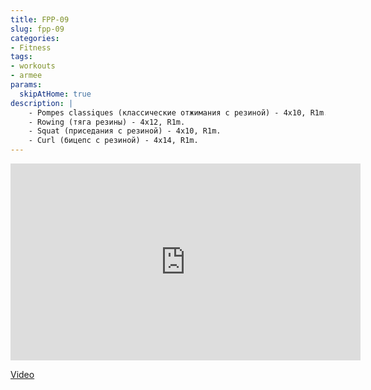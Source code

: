 ```yaml
---
title: FPP-09
slug: fpp-09
categories:
- Fitness
tags:
- workouts
- armee
params:
  skipAtHome: true
description: |
    - Pompes classiques (классические отжимания с резиной) - 4x10, R1m.
    - Rowing (тяга резины) - 4x12, R1m.
    - Squat (приседания с резиной) - 4x10, R1m.
    - Curl (бицепс с резиной) - 4x14, R1m.
---
```

<iframe width="560" height="315" src="https://www.youtube.com/embed/JD0g6c0IJrY?si=JL8ObMfsSB2KfSUJ" title="YouTube video player" frameborder="0" allow="accelerometer; autoplay; clipboard-write; encrypted-media; gyroscope; picture-in-picture; web-share" allowfullscreen></iframe>

[Video](https://youtu.be/JD0g6c0IJrY?si=JL8ObMfsSB2KfSUJ)
